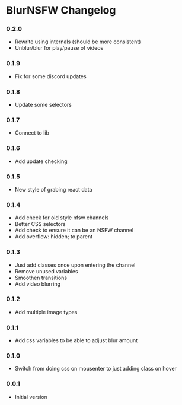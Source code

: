 # BlurNSFW Changelog

### 0.2.0

 - Rewrite using internals (should be more consistent)
 - Unblur/blur for play/pause of videos

### 0.1.9

 - Fix for some discord updates

### 0.1.8

 - Update some selectors

### 0.1.7

 - Connect to lib

### 0.1.6

 - Add update checking

### 0.1.5

 - New style of grabing react data

### 0.1.4

 - Add check for old style nfsw channels
 - Better CSS selectors
 - Add check to ensure it can be an NSFW channel
 - Add overflow: hidden; to parent

### 0.1.3

 - Just add classes once upon entering the channel
 - Remove unused variables
 - Smoothen transitions
 - Add video blurring

### 0.1.2

 - Add multiple image types

### 0.1.1

 - Add css variables to be able to adjust blur amount

### 0.1.0

 - Switch from doing css on mousenter to just adding class on hover

### 0.0.1

 - Initial version